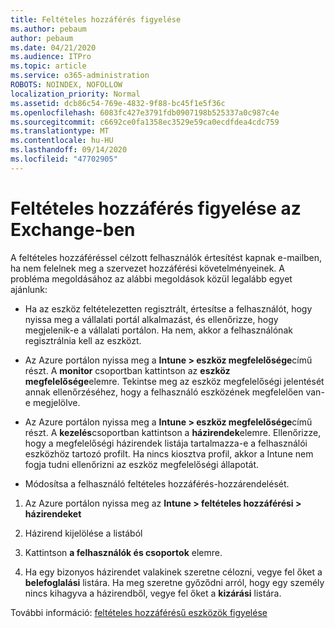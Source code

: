 ```yaml
---
title: Feltételes hozzáférés figyelése
ms.author: pebaum
author: pebaum
ms.date: 04/21/2020
ms.audience: ITPro
ms.topic: article
ms.service: o365-administration
ROBOTS: NOINDEX, NOFOLLOW
localization_priority: Normal
ms.assetid: dcb86c54-769e-4832-9f88-bc45f1e5f36c
ms.openlocfilehash: 6083fc427e3791fdb0907198b525337a0c987c4e
ms.sourcegitcommit: c6692ce0fa1358ec3529e59ca0ecdfdea4cdc759
ms.translationtype: MT
ms.contentlocale: hu-HU
ms.lasthandoff: 09/14/2020
ms.locfileid: "47702905"
---
```

# <a name="monitoring-conditional-access-for-exchange"></a>Feltételes hozzáférés figyelése az Exchange-ben

A feltételes hozzáféréssel célzott felhasználók értesítést kapnak e-mailben, ha nem felelnek meg a szervezet hozzáférési követelményeinek. A probléma megoldásához az alábbi megoldások közül legalább egyet ajánlunk:
  
- Ha az eszköz feltételezetten regisztrált, értesítse a felhasználót, hogy nyissa meg a vállalati portál alkalmazást, és ellenőrizze, hogy megjelenik-e a vállalati portálon. Ha nem, akkor a felhasználónak regisztrálnia kell az eszközt.
    
- Az Azure portálon nyissa meg a **Intune \> eszköz megfelelősége**című részt. A **monitor** csoportban kattintson az **eszköz megfelelősége**elemre. Tekintse meg az eszköz megfelelőségi jelentését annak ellenőrzéséhez, hogy a felhasználó eszközének megfelelően van-e megjelölve. 
    
- Az Azure portálon nyissa meg a **Intune \> eszköz megfelelősége**című részt. A **kezelés**csoportban kattintson a **házirendek**elemre. Ellenőrizze, hogy a megfelelőségi házirendek listája tartalmazza-e a felhasználói eszközhöz tartozó profilt. Ha nincs kiosztva profil, akkor a Intune nem fogja tudni ellenőrizni az eszköz megfelelőségi állapotát. 
    
- Módosítsa a felhasználó feltételes hozzáférés-hozzárendelését.
    
1. Az Azure portálon nyissa meg az **Intune \> feltételes hozzáférési \> házirendeket**
    
2. Házirend kijelölése a listából
    
3. Kattintson **a felhasználók és csoportok** elemre.
    
4. Ha egy bizonyos házirendet valakinek szeretne célozni, vegye fel őket a **belefoglalási** listára. Ha meg szeretne győződni arról, hogy egy személy nincs kihagyva a házirendből, vegye fel őket a **kizárási** listára. 
    
További információ: [feltételes hozzáférésű eszközök figyelése](https://docs.microsoft.com/intune/conditional-access-exchange-monitor)
  

